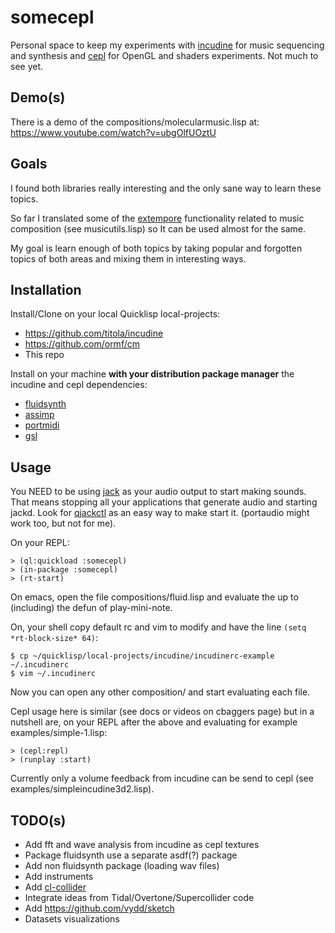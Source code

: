 # somecepl

Personal space to keep my experiments with [incudine](http://incudine.sourceforge.net/) for music sequencing and synthesis and [cepl](http://incudine.sourceforge.net/) for OpenGL and shaders experiments. Not much to see yet.

## Demo(s)
There is a demo of the compositions/molecularmusic.lisp at:
https://www.youtube.com/watch?v=ubgOlfUOztU

## Goals
I found both libraries really interesting and the only sane way to learn these topics.

So far I translated some of the [extempore](https://github.com/digego/extempore) functionality related to music composition (see musicutils.lisp) so It can be used almost for the same.

My goal is learn enough of both topics by taking popular and forgotten topics of both areas and mixing them in interesting ways.

## Installation

Install/Clone on your local Quicklisp local-projects:
* https://github.com/titola/incudine
* https://github.com/ormf/cm
* This repo

Install on your machine **with your distribution package manager** the incudine and cepl dependencies:
* [fluidsynth](http://www.fluidsynth.org/)
* [assimp](https://github.com/assimp/assimp)
* [portmidi](http://portmedia.sourceforge.net/)
* [gsl](https://www.gnu.org/software/gsl/)

## Usage
You NEED to be using [jack](http://www.jackaudio.org) as your audio output to start making sounds. That means stopping all your applications that generate audio and starting jackd. Look for [qjackctl](http://qjackctl.sourceforge.net/) as an easy way to make start it. (portaudio might work too, but not for me).

On your REPL:
```
> (ql:quickload :somecepl)
> (in-package :somecepl)
> (rt-start)
```

On emacs, open the file compositions/fluid.lisp and evaluate the up to (including) the defun of play-mini-note.

On, your shell copy default rc and vim to modify and have the line `(setq *rt-block-size* 64)`:
```
$ cp ~/quicklisp/local-projects/incudine/incudinerc-example ~/.incudinerc
$ vim ~/.incudinerc
```

Now you can open any other composition/ and start evaluating each file.

Cepl usage here is similar (see docs or videos on cbaggers page) but in a nutshell are, on your REPL after the above and evaluating for example examples/simple-1.lisp:
```
> (cepl:repl)
> (runplay :start)
```
Currently only a volume feedback from incudine can be send to cepl (see examples/simpleincudine3d2.lisp).

## TODO(s)
* Add fft and wave analysis from incudine as cepl textures
* Package fluidsynth use a separate asdf(?) package
* Add non fluidsynth package (loading wav files)
* Add instruments
* Add [cl-collider](https://github.com/byulparan/cl-collider)
* Integrate ideas from Tidal/Overtone/Supercollider code
* Add https://github.com/vydd/sketch
* Datasets visualizations
